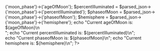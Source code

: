<?php
  $json_string = file_get_contents("http://api.wunderground.com/api/412072d077ab9ff8/astronomy/q/Australia/Sydney.json");
  $parsed_json = json_decode($json_string);
  $ageOfMoon = $parsed_json->{'moon_phase'}->{'ageOfMoon'};
  $percentIlluminated = $parsed_json->{'moon_phase'}->{'percentIlluminated'};
  $phaseofMoon = $parsed_json->{'moon_phase'}->{'phaseofMoon'};
  $hemisphere = $parsed_json->{'moon_phase'}->{'hemisphere'};
  echo "Current ageOfMoon is: ${ageOfMoon}\n<br>";
  echo "Current percentIlluminated is: ${percentIlluminated}\n";<br>
  echo "Current phaseofMoon is: ${phaseofMoon}\n";
  echo "Current hemisphere is: ${hemisphere}\n";
?>
